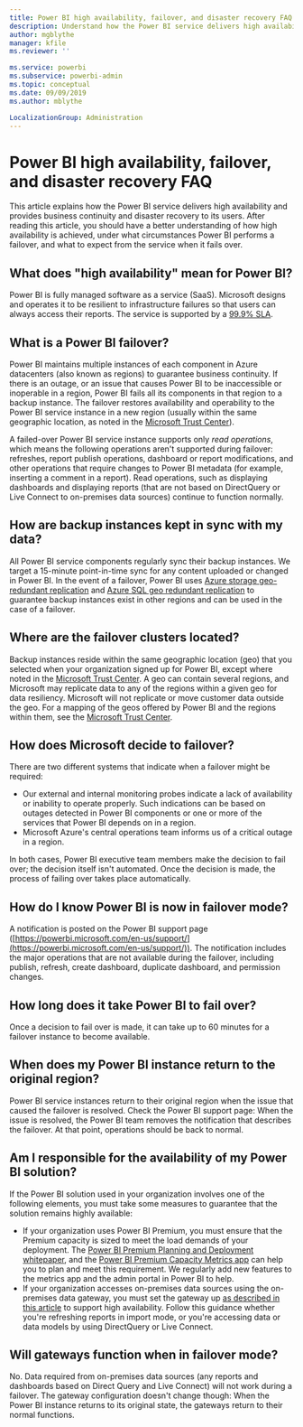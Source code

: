 ```yaml
---
title: Power BI high availability, failover, and disaster recovery FAQ
description: Understand how the Power BI service delivers high availability and provides business continuity and disaster recovery to its users.
author: mgblythe
manager: kfile
ms.reviewer: ''

ms.service: powerbi
ms.subservice: powerbi-admin
ms.topic: conceptual
ms.date: 09/09/2019
ms.author: mblythe

LocalizationGroup: Administration
---
```


# Power BI high availability, failover, and disaster recovery FAQ

This article explains how the Power BI service delivers high availability and provides business continuity and disaster recovery to its users. After reading this article, you should have a better understanding of how high availability is achieved, under what circumstances Power BI performs a failover, and what to expect from the service when it fails over.

## What does "high availability" mean for Power BI?

Power BI is fully managed software as a service (SaaS).  Microsoft designs and operates it to be resilient to infrastructure failures so that users can always access their reports.  The service is supported by a [99.9% SLA](http://www.microsoftvolumelicensing.com/DocumentSearch.aspx?Mode=3&DocumentTypeId=37).

## What is a Power BI failover?

Power BI maintains multiple instances of each component in Azure datacenters (also known as regions) to guarantee business continuity. If there is an outage, or an issue that causes Power BI to be inaccessible or inoperable in a region, Power BI fails all its components in that region to a backup instance. The failover restores availability and operability to the Power BI service instance in a new region (usually within the same geographic location, as noted in the [Microsoft Trust Center](https://www.microsoft.com/TrustCenter/CloudServices/business-application-platform/data-location)).

A failed-over Power BI service instance supports only _read operations_, which means the following operations aren't supported during failover: refreshes, report publish operations, dashboard or report modifications, and other operations that require changes to Power BI metadata (for example, inserting a comment in a report).  Read operations, such as displaying dashboards and displaying reports (that are not based on DirectQuery or Live Connect to on-premises data sources) continue to function normally.

## How are backup instances kept in sync with my data?

All Power BI service components regularly sync their backup instances. We target a 15-minute point-in-time sync for any content uploaded or changed in Power BI. In the event of a failover, Power BI uses [Azure storage geo-redundant replication](/azure/storage/common/storage-redundancy-grs) and [Azure SQL geo redundant replication](/azure/sql-database/sql-database-active-geo-replication) to guarantee backup instances exist in other regions and can be used in the case of a failover.

## Where are the failover clusters located?

Backup instances reside within the same geographic location (geo) that you selected when your organization signed up for Power BI, except where noted in the [Microsoft Trust Center](https://www.microsoft.com/TrustCenter/CloudServices/business-application-platform/data-location). A geo can contain several regions, and Microsoft may replicate data to any of the regions within a given geo for data resiliency. Microsoft will not replicate or move customer data outside the geo. For a mapping of the geos offered by Power BI and the regions within them, see the [Microsoft Trust Center](https://www.microsoft.com/TrustCenter/CloudServices/business-application-platform/data-location).

## How does Microsoft decide to failover?

There are two different systems that indicate when a failover might be required:

- Our external and internal monitoring probes indicate a lack of availability or inability to operate properly. Such indications can be based on outages detected in Power BI components or one or more of the services that Power BI depends on in a region.
- Microsoft Azure's central operations team informs us of a critical outage in a region.

In both cases, Power BI executive team members make the decision to fail over; the decision itself isn't automated. Once the decision is made, the process of failing over takes place automatically.

## How do I know Power BI is now in failover mode?

A notification is posted on the Power BI support page ([https://powerbi.microsoft.com/en-us/support/](https://powerbi.microsoft.com/en-us/support/)). The notification includes the major operations that are not available during the failover, including publish, refresh, create dashboard, duplicate dashboard, and permission changes.

## How long does it take Power BI to fail over?

Once a decision to fail over is made, it can take up to 60 minutes for a failover instance to become available.

## When does my Power BI instance return to the original region?

Power BI service instances return to their original region when the issue that caused the failover is resolved. Check the Power BI support page: When the issue is resolved, the Power BI team removes the notification that describes the failover. At that point, operations should be back to normal.

## Am I responsible for the availability of my Power BI solution?

If the Power BI solution used in your organization involves one of the following elements, you must take some measures to guarantee that the solution remains highly available:

- If your organization uses Power BI Premium, you must ensure that the Premium capacity is sized to meet the load demands of your deployment.  The [Power BI Premium Planning and Deployment whitepaper](https://aka.ms/Premium-Capacity-Planning-Deployment), and the  [Power BI Premium Capacity Metrics app](service-admin-premium-monitor-capacity.md) can help you to plan and meet this requirement. We regularly add new features to the metrics app and the admin portal in Power BI to help.
- If your organization accesses on-premises data sources using the on-premises data gateway, you must set the gateway up [as described in this article](/data-integration/gateway/service-gateway-high-availability-clusters) to support high availability. Follow this guidance whether you're refreshing reports in import mode, or you're accessing data or data models by using DirectQuery or Live Connect.

## Will gateways function when in failover mode?

No. Data required from on-premises data sources (any reports and dashboards based on Direct Query and Live Connect) will not work during a failover. The gateway configuration doesn't change though: When the Power BI instance returns to its original state, the gateways return to their normal functions.

